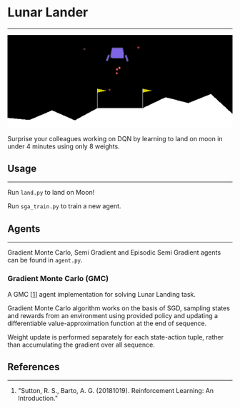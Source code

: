 # Lunar Lander
---
![Challenger 8](img/landing.png)

Surprise your colleagues working on DQN by learning to land on moon in under 4 minutes using only 8 weights.

## Usage
---
Run `land.py` to land on Moon!

Run `sga_train.py` to train a new agent.

## Agents
---

Gradient Monte Carlo, Semi Gradient and Episodic Semi Gradient agents can be found in `agent.py`.

### Gradient Monte Carlo (GMC)
A GMC [[1]] agent implementation for solving Lunar Landing task.

Gradient Monte Carlo algorithm works on the basis of SGD, sampling states and rewards from an environment using provided policy and updating a differentiable value-approximation function at the end of sequence.

Weight update is performed separately for each state-action tuple, rather than accumulating the gradient over all sequence.

## References
---

[1]: url "Sutton, R. S., Barto, A. G.  (20181019). Reinforcement Learning: An Introduction."

1. "Sutton, R. S., Barto, A. G.  (20181019). Reinforcement Learning: An Introduction."
